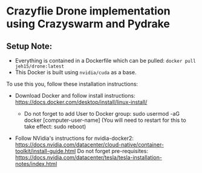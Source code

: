 # Crazyflie Drone implementation using Crazyswarm and Pydrake

## Setup Note:

* Everything is contained in a Dockerfile which can be pulled: ``docker pull jeh15/drone:latest``
* This Docker is built using ``nvidia/cuda`` as a base.

To use this you, follow these installation instructions:
* Download Docker and follow install instructions: https://docs.docker.com/desktop/install/linux-install/
    * Do not forget to add User to Docker group: sudo usermod -aG docker [computer-user-name]
    (You will need to restart for this to take effect: sudo reboot)
    
* Follow NVidia's instructions for nvidia-docker2: https://docs.nvidia.com/datacenter/cloud-native/container-toolkit/install-guide.html
    Do not forget pre-requisites: https://docs.nvidia.com/datacenter/tesla/tesla-installation-notes/index.html
